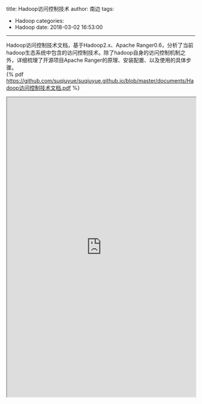 title: Hadoop访问控制技术
author: 南边
tags:
  - Hadoop
categories:
  - Hadoop
date: 2018-03-02 16:53:00
---
Hadoop访问控制技术文档，基于Hadoop2.x、Apache Ranger0.6，分析了当前hadoop生态系统中包含的访问控制技术。除了hadoop自身的访问控制机制之外，详细梳理了开源项目Apache Ranger的原理、安装配置、以及使用的具体步骤。<br>
{% pdf https://github.com/suqiuyue/suqiuyue.github.io/blob/master/documents/Hadoop访问控制技术文档.pdf %}
<iframe src="https://github.com/suqiuyue/suqiuyue.github.io/tree/hexo/blog/source/documents/Hadoop访问控制技术文档.pdf" style="width:100%; height:800px"></iframe>